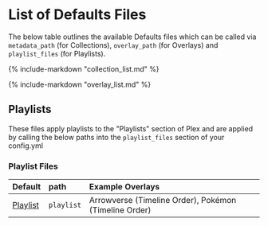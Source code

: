 # List of Defaults Files

The below table outlines the available Defaults files which can be called via `metadata_path` (for Collections), `overlay_path` (for Overlays) and `playlist_files` (for Playlists).

{%
   include-markdown "collection_list.md"
%}

{%
   include-markdown "overlay_list.md"
%}


## Playlists

These files apply playlists to the "Playlists" section of Plex and are applied by calling the below paths into the `playlist_files` section of your config.yml

### Playlist Files

| Default                 | path       | Example Overlays                                       |
|:------------------------|:-----------|:-------------------------------------------------------|
| [Playlist](../playlist) | `playlist` | Arrowverse (Timeline Order), Pokémon (Timeline Order)  |
